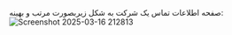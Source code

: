  صفحه اطلاعات تماس یک شرکت به شکل زیربصورت مرتب و بهینه:
 ![Screenshot 2025-03-16 212813](https://github.com/user-attachments/assets/a2b82aa0-b1e1-4221-bf36-b8243215a38e)

